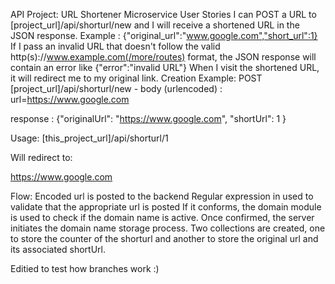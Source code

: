 API Project: URL Shortener Microservice
User Stories
I can POST a URL to [project_url]/api/shorturl/new and I will receive a shortened URL in the JSON response. Example : {"original_url":"www.google.com","short_url":1}
If I pass an invalid URL that doesn't follow the valid http(s)://www.example.com(/more/routes) format, the JSON response will contain an error like {"error":"invalid URL"}
When I visit the shortened URL, it will redirect me to my original link.
Creation Example:
POST [project_url]/api/shorturl/new - body (urlencoded) : url=https://www.google.com

response : {"originalUrl": "https://www.google.com", "shortUrl": 1 }

Usage:
[this_project_url]/api/shorturl/1 

Will redirect to:

https://www.google.com


Flow:
Encoded url is posted to the backend
Regular expression in used to validate that the appropriate url is posted
If it conforms, the domain module is used to check if the domain name is active.
Once confirmed, the server initiates the domain name storage process.
Two collections are created, one to store the counter of the shorturl and another to store the original url and its associated shortUrl.



Editied to test how branches work :)
